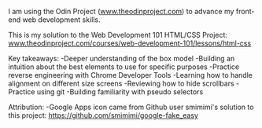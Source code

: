 I am using the Odin Project (www.theodinproject.com) to advance my front-end web development skills.

This is my solution to the Web Development 101 HTML/CSS Project: www.theodinproject.com/courses/web-development-101/lessons/html-css

Key takeaways:
-Deeper understanding of the box model
-Building an intuition about the best elements to use for specific purposes
-Practice reverse engineering with Chrome Developer Tools
-Learning how to handle alignment on different size screens
-Reviewing how to hide scrollbars
-Practice using git
-Building familiarity with pseudo selectors

Attribution:
-Google Apps icon came from Github user smimimi's solution to this project: https://github.com/smimimi/google-fake_easy
